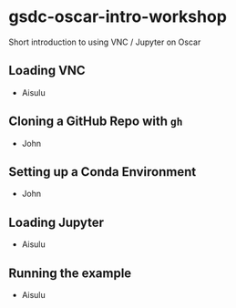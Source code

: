 # gsdc-oscar-intro-workshop
Short introduction to using VNC / Jupyter on Oscar

## Loading VNC
- Aisulu

## Cloning a GitHub Repo with `gh`
- John

## Setting up a Conda Environment
- John

## Loading Jupyter
- Aisulu

## Running the example
- Aisulu
